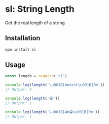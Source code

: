 # sl: String Length
Get the real length of a string

## Installation

```bash
npm install sl
```

## Usage

```js
const length = require('sl')

console.log(length('\u001B[4mtest\u001B[0m'))
// Output: 4

console.log(length('😀'))
// Output: 1

console.log(length('\u001B[4m😀\u001B[0m'))
// Output: 1
```

